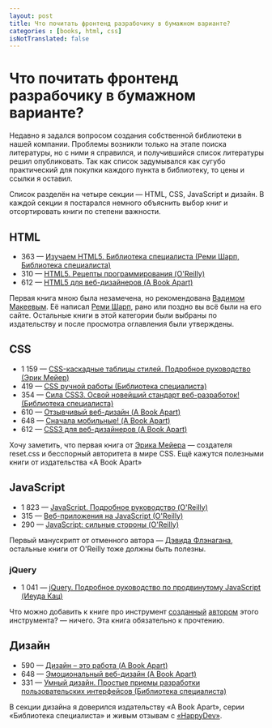 ```yaml
---
layout: post
title: Что почитать фронтенд разрабочику в бумажном варианте?
categories : [books, html, css]
isNotTranslated: false
---
```


Что почитать фронтенд разрабочику в бумажном варианте?
===============================

Недавно я задался вопросом создания собственной библиотеки в нашей компании.
Проблемы возникли только на этапе поиска литературы, но с ними я справился, и
получившийся список литературы решил опубликовать. Так как список задумывался как сугубо практический для покупки каждого пункта в библиотеку, то цены и ссылки я оставил.

Список разделён на четыре секции — HTML, СSS, JavaScript и дизайн. В каждой секции я постарался немного объяснить выбор книг и отсортировать книги по степени важности.

## HTML ##

* 363 — [Изучаем HTML5. Библиотека специалиста (Реми Шарп, Библиотека специалиста)](http://www.ozon.ru/context/detail/id/7622650/)
* 310 — [HTML5. Рецепты программирования (O'Reilly)](http://www.ozon.ru/context/detail/id/17513568/)
* 612 — [HTML5 для веб-дизайнеров (A Book Apart)](http://www.ozon.ru/context/detail/id/19431055/)

Первая книга мною была незамечена, но рекомендована [Вадимом Макеевым](http://pepelsbey.net/). Её написал [Реми Шарп](http://remysharp.com/), рано или поздно вы всё были на его сайте. Остальные книги в этой категории были выбраны по издательству и после просмотра оглавления были утверждены.

## CSS ##

* 1 159 — [CSS-каскадные таблицы стилей. Подробное руководство (Эрик Мейер)](http://www.ozon.ru/context/detail/id/3881079/)
* 419 — [CSS ручной работы (Библиотека специалиста)](http://chitai-gorod.ru/catalog/book/327333/)
* 354 — [Сила CSS3. Освой новейший стандарт веб-разработок! (Библиотека специалиста)](http://www.ozon.ru/context/detail/id/7449521/)
* 610 — [Отзывчивый веб-дизайн (A Book Apart)](http://www.ozon.ru/context/detail/id/8747299/)
* 648 — [Сначала мобильные! (A Book Apart)](http://www.ozon.ru/context/detail/id/15708347/)
* 612 — [CSS3 для веб-дизайнеров (A Book Apart)](http://www.ozon.ru/context/detail/id/19431033/)

Хочу заметить, что первая книга от [Эрика Мейера](http://meyerweb.com/) — создателя reset.css и бесспорный авторитета в мире CSS. Ещё кажутся полезными книги от издательства «A Book Apart»

## JavaScript ##

* 1 823 — [JavaScript. Подробное руководство (O'Reilly)](http://www.ozon.ru/context/detail/id/19677670/)
* 315 — [Веб-приложения на JavaScript (O'Reilly)](http://www.ozon.ru/context/detail/id/8798187/)
* 290 — [JavaScript: сильные стороны (O'Reilly)](http://www.ozon.ru/context/detail/id/8144634/)

Первый манускрипт от отменного автора — [Дэвида Флэнагана](http://www.davidflanagan.com/), остальные книги от O'Reilly тоже должны быть полезны.

### jQuery ###

* 1 041 — [jQuery. Подробное руководство по продвинутому JavaScript (Иеуда Кац)](http://www.ozon.ru/context/detail/id/6277333/)

Что можно добавить к книге про инструмент [созданный](http://jquery.org/team/) [автором](http://yehudakatz.com/) этого инструмента? 
— ничего. Эта книга обязательно к прочтению.

## Дизайн ##

* 590 — [Дизайн – это работа (A Book Apart)](http://www.ozon.ru/context/detail/id/19636870/)
* 648 — [Эмоциональный веб-дизайн (A Book Apart)](http://www.ozon.ru/context/detail/id/8747236/)
* 331 — [Умный дизайн. Простые приемы разработки пользовательских интерфейсов (Библиотека специалиста)](http://www.ozon.ru/context/detail/id/16905899/)

В секции дизайна я доверился издательству «A Book Apart», серии «Библиотека специалиста» и живым отзывам с [«HappyDev»](http://happydev.ru/).
